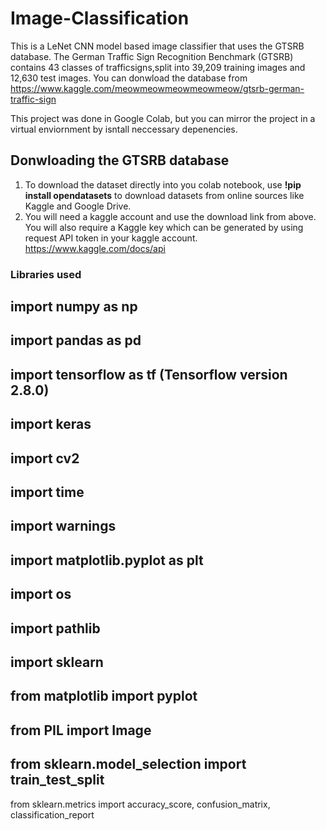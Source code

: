 # Image-Classification


This is a LeNet CNN  model based image classifier that uses the GTSRB database. The German Traffic Sign Recognition Benchmark (GTSRB) contains 43 classes
of trafficsigns,split into 39,209 training images and 12,630 test images. You can donwload the database from https://www.kaggle.com/meowmeowmeowmeowmeow/gtsrb-german-traffic-sign

This project was done in Google Colab, but you can mirror the project in a virtual enviornment by isntall neccessary depenencies.

## Donwloading the GTSRB database
1. To download the dataset directly into you colab notebook, use **!pip install opendatasets** to download datasets from online sources like Kaggle and Google Drive.
2.  You will need a kaggle account and use the download link from above. You will also require a Kaggle key which can be generated by using request API token in your kaggle           account. https://www.kaggle.com/docs/api

### Libraries used
import numpy as np 
------------------
import pandas as pd 
------------------
import tensorflow as tf (Tensorflow version 2.8.0)
------------------
import keras
------------------
import cv2
------------------
import time
------------------
import warnings
------------------
import matplotlib.pyplot as plt
------------------
import os
------------------
import pathlib
------------------
import sklearn
------------------
from matplotlib import pyplot
------------------
from PIL import Image
------------------
from sklearn.model_selection import train_test_split
------------------
from sklearn.metrics import accuracy_score, confusion_matrix, classification_report



